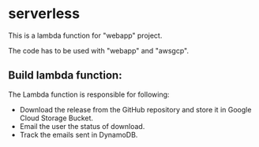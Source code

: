 # serverless

This is a lambda function for "webapp" project.

The code has to be used with "webapp" and "awsgcp".

## Build lambda function:

The Lambda function is responsible for following:
  - Download the release from the GitHub repository and store it in Google Cloud Storage Bucket.
  - Email the user the status of download.
  - Track the emails sent in DynamoDB.
